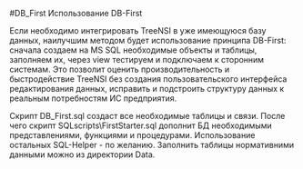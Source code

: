 
#DB_First
Использование DB-First


Если необходимо интегрировать TreeNSI в уже имеющуюся базу данных, наилучшим методом будет использование принципа DB-First:
сначала создаем на MS SQL необходимые объекты и таблицы, заполняем их, через view тестируем и подключаем к сторонним системам.
Это позволит оценить производительность и быстродействие TreeNSI без создания пользовательского интерфейса редактирования данных, исправить и подстроить структуру данных к реальным потребностям ИС предприятия.

Скрипт DB_First.sql создаст все необходимые таблицы и связи. После чего скрипт SQLscripts\FirstStarter.sql дополнит БД необходимыми представлениями, функциями и процедурами. Использование остальных SQL-Helper - по желанию.
Заполнить таблицы нормативними данными можно из директории Data.